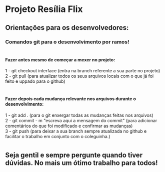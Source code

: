 # Projeto Resília Flix

## Orientações para os desenvolvedores:

### Comandos git para o desenvolvimento por ramos!
#
#
#### Fazer antes mesmo de começar a mexer no projeto:

1 - git checkout interface (entra na branch referente a sua parte no projeto) </br>
2 - git pull (para atualizar todos os seus arquivos locais com o que já foi feito e uppado para o github)
#
#
#### Fazer depois cada mudança relevante nos arquivos durante o desenvolvimento:


1 - git add . (para o git enxergar todas as mudanças feitas nos arquivos) </br>
2 - git commit - m "escreva aqui a mensagem do commit" (para adicionar comentários do que foi modificado e confirmar as mudanças) </br>
3 - git push (para deixar a sua branch sempre atualizada no github e facilitar o trabalho em conjunto com o coleguinha.) </br>
#
## Seja gentil e sempre pergunte quando tiver dúvidas. No mais um ótimo trabalho para todos!